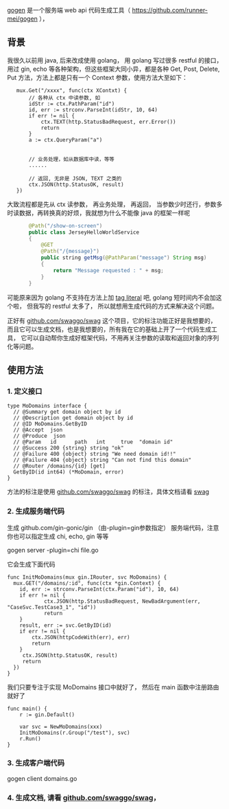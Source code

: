 

[gogen](https://github.com/runner-mei/gogen) 是一个服务端 web api 代码生成工具（ https://github.com/runner-mei/gogen ）， 


## 背景

我很久以前用 java, 后来改成使用 golang， 用 golang 写过很多 restful 的接口，用过 gin, echo 等各种架构，但这些框架大同小异，都是各种 Get, Post, Delete, Put 方法，方法上都是只有一个 Context 参数，使用方法大至如下：


 ````golang
    mux.Get("/xxxx", func(ctx XContxt) {
    	// 各种从 ctx 中读参数, 如
    	idStr := ctx.PathParam("id")
    	id, err := strconv.ParseInt(idStr, 10, 64)
    	if err != nil {
    		ctx.TEXT(http.StatusBadRequest, err.Error())
    		return
    	}
    	a := ctx.QueryParam("a")


    	// 业务处理，如从数据库中读，等等
        ......

    	// 返回, 无非是 JSON, TEXT 之类的
    	ctx.JSON(http.StatusOK, result)
    })
 ````

大致流程都是先从 ctx 读参数， 再业务处理， 再返回， 当参数少时还行，参数多时读数据，再转换真的好烦，我就想为什么不能像 java 的框架一样呢

 ````java
	    @Path("/show-on-screen")
		public class JerseyHelloWorldService
		{
		    @GET
		    @Path("/{message}")
		    public string getMsg(@PathParam("message") String msg)
		    {
		        return "Message requested : " + msg;
		    }
		}
 ````

可能原来因为 golang 不支持在方法上加 [tag literal](https://github.com/golang/go/issues/18702) 吧, golang 短时间内不会加这个啦， 但我写的 restful 太多了， 所以就想用生成代码的方式来解决这个问题。


正好有 [github.com/swaggo/swag](https://github.com/swaggo/swag) 这个项目，它的标注功能正好是我想要的， 而且它可以生成文档，也是我想要的，所有我在它的基础上开了一个代码生成工具， 它可以自动帮你生成好框架代码，不用再关注参数的读取和返回对象的序列化等问题。


## 使用方法

### 1. 定义接口
````golang
type MoDomains interface {
  // @Summary get domain object by id
  // @Description get domain object by id
  // @ID MoDomains.GetByID
  // @Accept  json
  // @Produce  json
  // @Param   id      path   int     true  "domain id"
  // @Success 200 {string} string "ok"
  // @Failure 400 {object} string "We need domain id!!"
  // @Failure 404 {object} string "Can not find this domain"
  // @Router /domains/{id} [get]
  GetByID(id int64) (*MoDomain, error)
}
````

方法的标注是使用 [github.com/swaggo/swag](https://github.com/swaggo/swag) 的标注，具体文档请看 [swag](https://github.com/swaggo/swag)

### 2. 生成服务端代码

生成 github.com/gin-gonic/gin （由-plugin=gin参数指定） 服务端代码，注意你也可以指定生成 chi, echo, gin 等等

gogen server -plugin=chi file.go

它会生成下面代码

````golang
func InitMoDomains(mux gin.IRouter, svc MoDomains) {
  mux.GET("/domains/:id", func(ctx *gin.Context) {
    id, err := strconv.ParseInt(ctx.Param("id"), 10, 64)
    if err != nil {
			ctx.JSON(http.StatusBadRequest, NewBadArgument(err, "CaseSvc.TestCase3_1", "id"))
			return
    }
    result, err := svc.GetByID(id)
    if err != nil {
		ctx.JSON(httpCodeWith(err), err)
		return
    }
	 ctx.JSON(http.StatusOK, result)
	 return
  })
}
````

我们只要专注于实现 MoDomains 接口中就好了， 然后在 main 函数中注册路由就好了


````golang
func main() {
	r := gin.Default()

	var svc = NewMoDomains(xxx)
	InitMoDomains(r.Group("/test"), svc)
	r.Run()
}
````

### 3. 生成客户端代码

gogen client domains.go

### 4. 生成文档, 请看 [github.com/swaggo/swag](https://github.com/swaggo/swag)，
